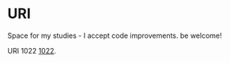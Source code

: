 # URI
Space for my studies - I accept code improvements. be welcome!

URI 1022 [1022](https://www.urionlinejudge.com.br/judge/en/problems/view/1022).
